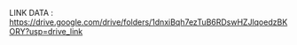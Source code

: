 LINK DATA : https://drive.google.com/drive/folders/1dnxiBqh7ezTuB6RDswHZJlqoedzBKORY?usp=drive_link
